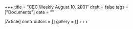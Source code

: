 +++
title = "CEC Weekly August 10, 2001"
draft = false
tags = ["Documents"]
date = ""

[Article]
contributors = []
gallery = []
+++